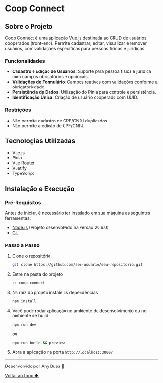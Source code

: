 # Coop Connect

## Sobre o Projeto

Coop Connect é uma aplicação Vue.js destinada ao CRUD de usuários cooperados (front-end). Permite cadastrar, editar, visualizar e remover usuários, com validações específicas para pessoas físicas e jurídicas.

### Funcionalidades

- **Cadastro e Edição de Usuários**: Suporte para pessoa física e jurídica com campos obrigatórios e opcionais.
- **Validações de Formulário**: Campos reativos com validações conforme a obrigatoriedade.
- **Persistência de Dados**: Utilização do Pinia para controle e persistência.
- **Identificação Única**: Criação de usuário cooperado com UUID.

### Restrições

- Não permite cadastro de CPF/CNPJ duplicados.
- Não permite a edição de CPF/CNPJ.

## Tecnologias Utilizadas

- Vue.js
- Pinia
- Vue Router
- Vuetify
- TypeScript

## Instalação e Execução

### Pré-Requisitos

Antes de iniciar, é necessário ter instalado em sua máquina as seguintes ferramentas:

- [Node.js](https://nodejs.org/en/) (Projeto desenvolvido na versão 20.6.0)
- [Git](https://git-scm.com)

### Passo a Passo

1. Clone o repositório

   ```bash
   git clone https://github.com/seu-usuario/seu-repositorio.git
   ```

2. Entre na pasta do projeto

   ```bash
   cd coop-connect
   ```

3. Na raiz do projeto instale as dependências

   ```bash
   npm install
   ```

4. Você pode rodar aplicação no ambiente de desenvolvimento ou no ambiente de build.

   ```bash
   npm run dev
   ```

   ou

   ```bash
   npm run build && preview
   ```

5. Abra a aplicação na porta `http://localhost:3000/`

---

Desenvolvido por Any Buss 🖤

[Voltar ao topo ⬆](#coop-connect)
